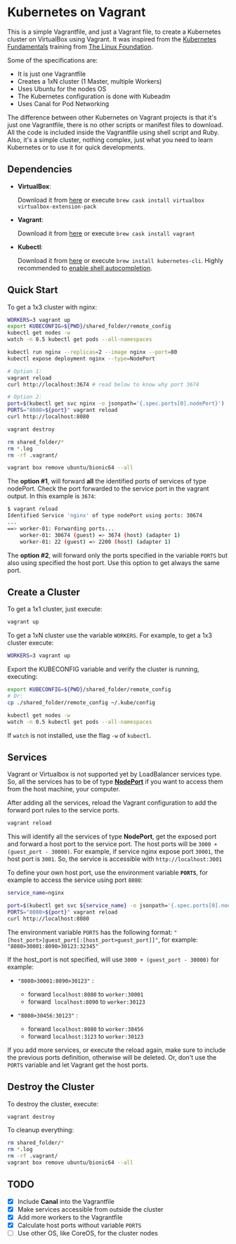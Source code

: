 # Kubernetes on Vagrant

This is a simple Vagrantfile, and just a Vagrant file, to create a Kubernetes cluster on VirtualBox using Vagrant. It was inspired from the [Kubernetes Fundamentals](https://www.cncf.io/certification/training/) training from [The Linux Foundation](https://www.cncf.io).

Some of the specifications are:

- It is just one Vagrantfile
- Creates a 1xN cluster (1 Master, multiple Workers)
- Uses Ubuntu for the nodes OS
- The Kubernetes configuration is done with Kubeadm
- Uses Canal for Pod Networking

The difference between other Kubernetes on Vagrant projects is that it's just one Vagrantfile, there is no other scripts or manifest files to download. All the code is included inside the Vagrantfile using shell script and Ruby. Also, it's a simple cluster, nothing complex, just what you need to learn Kubernetes or to use it for quick developments.

## Dependencies

- **VirtualBox**:

  Download it from [here](https://www.virtualbox.org/wiki/Downloads) or execute `brew cask install virtualbox virtualbox-extension-pack`

- **Vagrant**:

  Download it from [here](https://www.vagrantup.com/downloads.html) or execute `brew cask install vagrant`

- **Kubectl**:

  Download it from [here](https://kubernetes.io/docs/tasks/tools/install-kubectl/) or execute `brew install kubernetes-cli`. Highly recommended to [enable shell autocompletion](https://kubernetes.io/docs/tasks/tools/install-kubectl/#enabling-shell-autocompletion).

## Quick Start

To get a 1x3 cluster with nginx:

```bash
WORKERS=3 vagrant up
export KUBECONFIG=${PWD}/shared_folder/remote_config
kubectl get nodes -w
watch -n 0.5 kubectl get pods --all-namespaces

kubectl run nginx --replicas=2 --image nginx --port=80
kubectl expose deployment nginx --type=NodePort

# Option 1:
vagrant reload
curl http://localhost:3674 # read below to know why port 3674

# Option 2:
port=$(kubectl get svc nginx -o jsonpath='{.spec.ports[0].nodePort}')
PORTS="8080>${port}" vagrant reload
curl http://localhost:8080

vagrant destroy

rm shared_folder/*
rm *.log
rm -rf .vagrant/

vagrant box remove ubuntu/bionic64 --all
```

The **option #1**, will forward **all** the identified ports of services of type nodePort. Check the port  forwarded to the service port in the vagrant output. In this example is `3674`:

```bash
$ vagrant reload
Identified Service 'nginx' of type nodePort using ports: 30674
...
==> worker-01: Forwarding ports...
    worker-01: 30674 (guest) => 3674 (host) (adapter 1)
    worker-01: 22 (guest) => 2200 (host) (adapter 1)
```

The **option #2**, will forward only the ports specified in the variable `PORTS` but also using specified the host port. Use this option to get always the same port.

## Create a Cluster

To get a 1x1 cluster, just execute:

```bash
vagrant up
```

To get a 1xN cluster use the variable `WORKERS`. For example, to get a 1x3 cluster execute:

```bash
WORKERS=3 vagrant up
```

Export the KUBECONFIG variable and verify the cluster is running, executing:

```bash
export KUBECONFIG=${PWD}/shared_folder/remote_config
# Or:
cp ./shared_folder/remote_config ~/.kube/config

kubectl get nodes -w
watch -n 0.5 kubectl get pods --all-namespaces
```

If `watch` is not installed, use the flag `-w` of `kubectl`.

## Services

Vagrant or Virtualbox is not supported yet by LoadBalancer services type. So, all the services has to be of type [**NodePort**](https://kubernetes.io/docs/concepts/services-networking/service/#nodeport) if you want to access them from the host machine, your computer.

After adding all the services, reload the Vagrant configuration to add the forward port rules to the service ports.

```bash
vagrant reload
```

This will identify all the services of type **NodePort**, get the exposed port and forward a host port to the service port. The host ports will be `3000 + (guest_port - 30000)`. For example, if service nginx expose port `30001`, the host port is `3001`. So, the service is accessible with `http://localhost:3001`

To define your own host port, use the environment variable **`PORTS`**, for example to access the service using port `8080`:

```bash
service_name=nginx

port=$(kubectl get svc ${service_name} -o jsonpath='{.spec.ports[0].nodePort}')
PORTS="8080>${port}" vagrant reload
curl http://localhost:8080
```

The environment variable `PORTS` has the following format: `"[host_port>]guest_port[:[host_port>guest_port]]"`, for example: `"8080>30001:8090>30123:32345"`

If the host_port is not specified, will use `3000 + (guest_port - 30000)` for example:

- `"8080>30001:8090>30123"` :
  - forward​  `localhost:8080` to `worker:30001`
  - forward ​ `localhost:8090` to `worker:30123`

- `"8080>30456:30123"` :
  - forward​  `localhost:8080` to `worker:30456`
  - forward​  `localhost:3123` to `worker:30123`

If you add more services, or execute the reload again, make sure to include the previous ports definition, otherwise will be deleted. Or, don't use the `PORTS` variable and let Vagrant get the host ports.

## Destroy the Cluster

To destroy the cluster, execute:

```bash
vagrant destroy
```

To cleanup everything:

```bash
rm shared_folder/*
rm *.log
rm -rf .vagrant/
vagrant box remove ubuntu/bionic64 --all
```

## TODO

- [x] Include **Canal** into the Vagrantfile
- [x] Make services accessible from outside the cluster
- [x] Add more workers to the Vagrantfile
- [x] Calculate host ports without variable `PORTS`
- [ ] Use other OS, like CoreOS, for the cluster nodes
